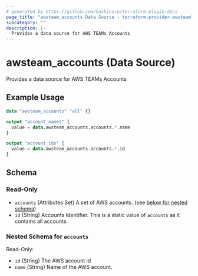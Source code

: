 ```yaml
---
# generated by https://github.com/hashicorp/terraform-plugin-docs
page_title: "awsteam_accounts Data Source - terraform-provider-awsteam"
subcategory: ""
description: |-
  Provides a data source for AWS TEAMs Accounts
---
```


# awsteam_accounts (Data Source)

Provides a data source for AWS TEAMs Accounts

## Example Usage

```terraform
data "awsteam_accounts" "all" {}

output "account_names" {
  value = data.awsteam_accounts.accounts.*.name
}

output "account_ids" {
  value = data.awsteam_accounts.accounts.*.id
}
```

<!-- schema generated by tfplugindocs -->
## Schema

### Read-Only

- `accounts` (Attributes Set) A set of AWS accounts. (see [below for nested schema](#nestedatt--accounts))
- `id` (String) Accounts Identifier. This is a static value of `accounts` as it contains all accounts.

<a id="nestedatt--accounts"></a>
### Nested Schema for `accounts`

Read-Only:

- `id` (String) The AWS account id
- `name` (String) Name of the AWS account.
